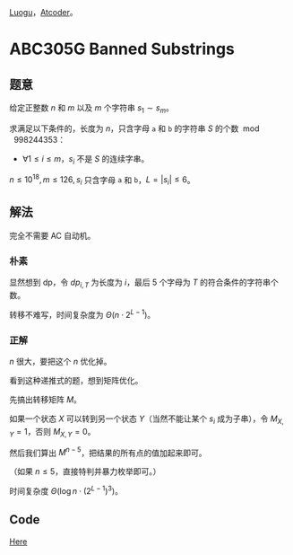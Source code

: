 [Luogu](https://www.luogu.com.cn/problem/AT_abc305_g)，[Atcoder](https://atcoder.jp/contests/abc305/tasks/abc305_g)。

# ABC305G Banned Substrings

## 题意

给定正整数 $n$ 和 $m$ 以及 $m$ 个字符串 $s_1\sim s_m$。

求满足以下条件的，长度为 $n$，只含字母 $\texttt{a}$ 和 $\texttt{b}$ 的字符串 $S$ 的个数 $\bmod\ 998244353$：

- $\forall1\le i\le m$，$s_i$ 不是 $S$ 的连续字串。

$n\le10^{18},m\le126,s_i$ 只含字母 $\texttt{a}$ 和 $\texttt{b}$，$L=\left\vert s_i\right\vert\le6$。

## 解法

完全不需要 AC 自动机。

### 朴素

显然想到 dp，令 $dp_{i,T}$ 为长度为 $i$，最后 $5$ 个字母为 $T$ 的符合条件的字符串个数。

转移不难写，时间复杂度为 $\Theta(n\cdot2^{L-1})$。

### 正解

$n$ 很大，要把这个 $n$ 优化掉。

看到这种递推式的题，想到矩阵优化。

先搞出转移矩阵 $M$。

如果一个状态 $X$ 可以转到另一个状态 $Y$（当然不能让某个 $s_i$ 成为子串），令 $M_{X,Y}=1$，否则 $M_{X,Y}=0$。

然后我们算出 $M^{n-5}$，把结果的所有点的值加起来即可。

（如果 $n\le5$，直接特判并暴力枚举即可。）

时间复杂度 $\Theta(\log n\cdot(2^{L-1})^3)$。

## Code

[Here](https://atcoder.jp/contests/abc305/submissions/42169340)